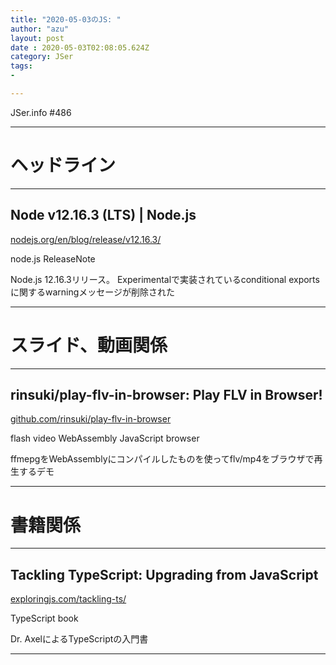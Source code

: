 ```yaml
---
title: "2020-05-03のJS: "
author: "azu"
layout: post
date : 2020-05-03T02:08:05.624Z
category: JSer
tags:
-

---
```


JSer.info #486

----

<h1 class="site-genre">ヘッドライン</h1>

----

## Node v12.16.3 (LTS) | Node.js
[nodejs.org/en/blog/release/v12.16.3/](https://nodejs.org/en/blog/release/v12.16.3/ "Node v12.16.3 (LTS) | Node.js")
<p class="jser-tags jser-tag-icon"><span class="jser-tag">node.js</span> <span class="jser-tag">ReleaseNote</span></p>

Node.js 12.16.3リリース。
Experimentalで実装されているconditional exportsに関するwarningメッセージが削除された


----
<h1 class="site-genre">スライド、動画関係</h1>

----

## rinsuki/play-flv-in-browser: Play FLV in Browser!
[github.com/rinsuki/play-flv-in-browser](https://github.com/rinsuki/play-flv-in-browser "rinsuki/play-flv-in-browser: Play FLV in Browser!")
<p class="jser-tags jser-tag-icon"><span class="jser-tag">flash</span> <span class="jser-tag">video</span> <span class="jser-tag">WebAssembly</span> <span class="jser-tag">JavaScript</span> <span class="jser-tag">browser</span></p>

ffmepgをWebAssemblyにコンパイルしたものを使ってflv/mp4をブラウザで再生するデモ


----
<h1 class="site-genre">書籍関係</h1>

----

## Tackling TypeScript: Upgrading from JavaScript
[exploringjs.com/tackling-ts/](https://exploringjs.com/tackling-ts/ "Tackling TypeScript: Upgrading from JavaScript")
<p class="jser-tags jser-tag-icon"><span class="jser-tag">TypeScript</span> <span class="jser-tag">book</span></p>

Dr. AxelによるTypeScriptの入門書


----
